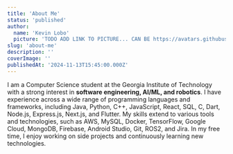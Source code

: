 ```yaml
---
title: 'About Me'
status: 'published'
author:
  name: 'Kevin Lobo'
  picture: 'TODO ADD LINK TO PICTURE... CAN BE https://avatars.githubusercontent.com/u/6662454?v=4'
slug: 'about-me'
description: ''
coverImage: ''
publishedAt: '2024-11-13T15:45:00.000Z'
---
```


I am a Computer Science student at the Georgia Institute of Technology with a strong interest in **software engineering, AI/ML, and robotics**. I have experience across a wide range of programming languages and frameworks, including Java, Python, C++, JavaScript, React, SQL, C, Dart, Node.js, Express.js, Next.js, and Flutter. My skills extend to various tools and technologies, such as AWS, MySQL, Docker, TensorFlow, Google Cloud, MongoDB, Firebase, Android Studio, Git, ROS2, and Jira. In my free time, I enjoy working on side projects and continuously learning new technologies.